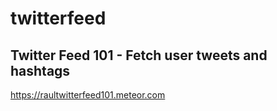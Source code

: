 twitterfeed
===========

Twitter Feed 101 - Fetch user tweets and hashtags
-------------------------------------------------
https://raultwitterfeed101.meteor.com

